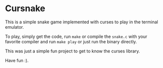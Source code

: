 # Cursnake

This is a simple snake game implemented with curses to play in the terminal emulator.

To play, simply get the code, run `make` or compile the `snake.c` with your favorite compiler
and run `make play` or just run the binary directly.

This was just a simple fun project to get to know the curses library.

Have fun :).
